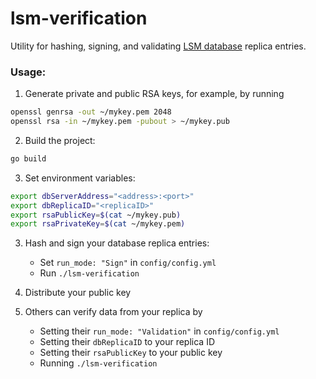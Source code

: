 # lsm-verification

Utility for hashing, signing, and validating [LSM database](https://github.com/ds-project-lseqdb/ds-project-public/tree/main/src) replica entries.

### Usage: 
1. Generate private and public RSA keys, for example, by running
```bash
openssl genrsa -out ~/mykey.pem 2048
openssl rsa -in ~/mykey.pem -pubout > ~/mykey.pub
```

2. Build the project:
```bash
go build
```

3. Set environment variables:
```bash
export dbServerAddress="<address>:<port>"
export dbReplicaID="<replicaID>"
export rsaPublicKey=$(cat ~/mykey.pub)
export rsaPrivateKey=$(cat ~/mykey.pem)
```

3. Hash and sign your database replica entries:
    - Set `run_mode: "Sign"` in `config/config.yml`
    - Run `./lsm-verification`

4. Distribute your public key

5. Others can verify data from your replica by
    - Setting their `run_mode: "Validation"` in `config/config.yml`
    - Setting their `dbReplicaID` to your replica ID
    - Setting their `rsaPublicKey` to your public key
    - Running `./lsm-verification`
